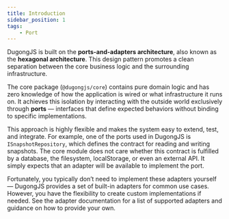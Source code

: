 ```yaml
---
title: Introduction
sidebar_position: 1
tags:
    - Port
---
```


DugongJS is built on the **ports-and-adapters architecture**, also known as the **hexagonal architecture**. This design pattern promotes a clean separation between the core business logic and the surrounding infrastructure.

The core package (`@dugongjs/core`) contains pure domain logic and has zero knowledge of how the application is wired or what infrastructure it runs on. It achieves this isolation by interacting with the outside world exclusively through **ports** — interfaces that define expected behaviors without binding to specific implementations.

This approach is highly flexible and makes the system easy to extend, test, and integrate. For example, one of the ports used in DugongJS is `ISnapshotRepository`, which defines the contract for reading and writing snapshots. The core module does not care whether this contract is fulfilled by a database, the filesystem, localStorage, or even an external API. It simply expects that an adapter will be available to implement the port.

Fortunately, you typically don’t need to implement these adapters yourself — DugongJS provides a set of built-in adapters for common use cases. However, you have the flexibility to create custom implementations if needed. See the adapter documentation for a list of supported adapters and guidance on how to provide your own.
